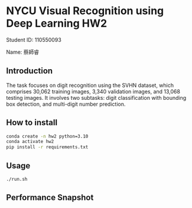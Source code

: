# NYCU Visual Recognition using Deep Learning HW2

Student ID: 110550093

Name: 蔡師睿

## Introduction
The task focuses on digit recognition using the SVHN dataset, which comprises 30,062 training images, 3,340 validation images, and 13,068 testing images. It involves two subtasks: digit classification with bounding box detection, and multi-digit number prediction.

## How to install

```bash
conda create -n hw2 python=3.10
conda activate hw2
pip install -r requirements.txt
```

## Usage

```bash
./run.sh
```

## Performance Snapshot
